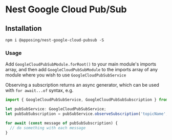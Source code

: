 # Nest Google Cloud Pub/Sub

## Installation

`npm i @apposing/nest-google-cloud-pubsub -S`

### Usage

Add `GoogleCloudPubSubModule.forRoot()` to your main module's imports array,
and then add `GoogleCloudPubSubModule` to the imports array of any module where you wish to use `GoogleCloudPubSubService`

Observing a subscription returns an async generator, which can be used with `for await...of` syntax, e.g.

```typescript
import { GoogleCloudPubSubService, GoogleCloudPubSubSubscription } from '@apposing/nest-google-cloud-pubsub';

let pubSubService: GoogleCloudPubSubService;
let pubSubSubscription = pubSubService.observeSubscription('topicName', 'subscriptionName');

for await (const message of pubSubSubscription) {
  // do something with each message
}
```
